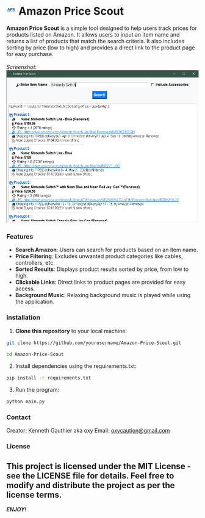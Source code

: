 # <img src="images/icon2.png" alt="App Screenshot" width="25" height="25"/> Amazon Price Scout

**Amazon Price Scout** is a simple tool designed to help users track prices for products listed on Amazon. It allows users to input an item name and returns a list of products that match the search criteria. It also includes sorting by price (low to high) and provides a direct link to the product page for easy purchase.
<br>
<br>
*Screenshot*:
<br>
<img src="images/app_screenshot.png" alt="App Screenshot" width="600" height="400"/>
<br>
### Features
  * **Search Amazon**: Users can search for products based on an item name.
  * **Price Filtering**: Excludes unwanted product categories like cables, controllers, etc.
  * **Sorted Results**: Displays product results sorted by price, from low to high.
  * **Clickable Links**: Direct links to product pages are provided for easy access.
  * **Background Music**: Relaxing background music is played while using the application.
  
### Installation

1. **Clone this repository** to your local machine:

```bash
git clone https://github.com/yourusername/Amazon-Price-Scout.git
```
```bash
cd Amazon-Price-Scout
```

2. Install dependencies using the requirements.txt:
```bash
pip install -r requirements.txt
```

3. Run the program:

```bash
python main.py
```
### Contact
Creator: Kenneth Gauthier aka oxy
Email: oxycaution@gmail.com

### License
This project is licensed under the MIT License - see the LICENSE file for details.
Feel free to modify and distribute the project as per the license terms.
---

***ENJOY!***

